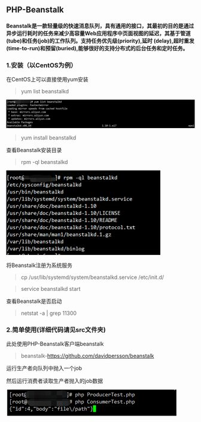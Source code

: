 ## PHP-Beanstalk
#### Beanstalk是一款轻量级的快速消息队列，具有通用的接口，其最初的目的是通过异步运行耗时的任务来减少高容量Web应用程序中页面视图的延迟，其基于管道(tube)和任务(job)的工作队列。支持任务优先级(priority),延时 (delay),超时重发 (time-to-run)和预留(buried),能够很好的支持分布式的后台任务和定时任务。

### 1.安装（以CentOS为例）
在CentOS上可以直接使用yum安装
>yum list beanstalkd

![](./img/beanstalkd-install1.png)

>yum install beanstalkd

查看Beanstalk安装目录
>rpm -ql beanstalkd

![](./img/beanstalkd-install2.png)

将Beanstalk注册为系统服务
>cp /usr/lib/systemd/system/beanstalkd.service /etc/init.d/

>service beanstalkd start

查看Beanstalk是否启动
>netstat -a | grep 11300

### 2.简单使用(详细代码请见src文件夹)
此处使用PHP-Beanstalk客户端beanstalk
>beanstalk-https://github.com/davidpersson/beanstalk

运行生产者向队列中抛入一个job

然后运行消费者读取生产者抛入的job数据

![](./img/run.png)


